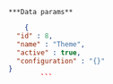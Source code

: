     ***Data params**

```json
    {
  "id" : 8,
  "name" : "Theme",
  "active" : true,
  "configuration" : "{}"
}
        ```
